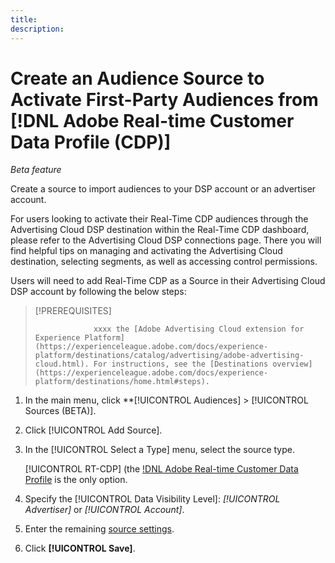 ```yaml
---
title: 
description: 
---
```

# Create an Audience Source to Activate First-Party Audiences from [!DNL Adobe Real-time Customer Data Profile (CDP)]

*Beta feature*

Create a source to import audiences to your DSP account or an advertiser account.


For users looking to activate their Real-Time CDP audiences through the Advertising Cloud DSP destination within the Real-Time CDP dashboard, please refer to the Advertising Cloud DSP connections page. There you will find helpful tips on managing and activating the Advertising Cloud destination, selecting segments, as well as accessing control permissions. 

Users will need to add Real-Time CDP as a Source in their Advertising Cloud DSP account by following the below steps: 

>[!PREREQUISITES]
>
>                  xxxx the [Adobe Advertising Cloud extension for Experience Platform](https://experienceleague.adobe.com/docs/experience-platform/destinations/catalog/advertising/adobe-advertising-cloud.html). For instructions, see the [Destinations overview](https://experienceleague.adobe.com/docs/experience-platform/destinations/home.html#steps).



1. In the main menu, click **[!UICONTROL Audiences] > [!UICONTROL Sources (BETA)].

1. Click [!UICONTROL Add Source].

1. In the [!UICONTROL Select a Type] menu, select the source type.

     [!UICONTROL RT-CDP] (the [!DNL Adobe Real-time Customer Data Profile](https://experienceleague.adobe.com/docs/experience-platform/rtcdp/overview.html) is the only option.

1. Specify the [!UICONTROL Data Visibility Level]: *[!UICONTROL Advertiser]* or *[!UICONTROL Account]*.

1. Enter the remaining [source settings](source-settings.md).

1. Click **[!UICONTROL Save]**.